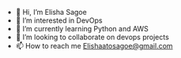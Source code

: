 - 👋 Hi, I’m Elisha Sagoe 
- 👀 I’m interested in DevOps
- 🌱 I’m currently learning Python and AWS 
- 💞️ I’m looking to collaborate on devops projects 
- 📫 How to reach me Elishaatosagoe@gmail.com

<!---
sharpshootergh/sharpshootergh is a ✨ special ✨ repository because its `README.md` (this file) appears on your GitHub profile.
You can click the Preview link to take a look at your changes.
--->
